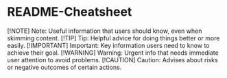 # README-Cheatsheet

[!NOTE]
Note: Useful information that users should know, even when skimming content.
[!TIP]
Tip: Helpful advice for doing things better or more easily.
[!IMPORTANT]
Important: Key information users need to know to achieve their goal.
[!WARNING]
Warning: Urgent info that needs immediate user attention to avoid problems.
[!CAUTION]
Caution: Advises about risks or negative outcomes of certain actions.
